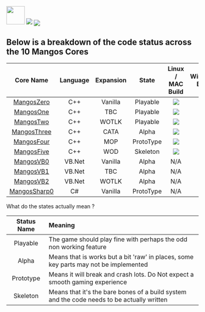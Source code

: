 [<img src='https://www.getmangos.eu/!assets_mangos/currentlogo.gif' width="48" border=0>](https://www.getmangos.eu)
[<img src='https://www.getmangos.eu/!assets_mangos/logo.png' border=0>](https://www.getmangos.eu)
[<img src='https://img.shields.io/discord/286167585270005763.svg' border=0 valign="middle"/>](https://discord.gg/fPxMjHS8xs "Our community hub on Discord")

Below is a breakdown of the code status across the 10 Mangos Cores
---

| Core Name | Language | Expansion | State |Linux / MAC Build | Windows Build | Codacy Status | CodeFactor Status
| :---: | :---: | :---: | :---: | :---: | :----: | :---: | :---: |
| [MangosZero](https://github.com/mangoszero/server/) | C++ | Vanilla | Playable | [<img src='https://github.com/mangoszero/server/actions/workflows/core_build.yml/badge.svg' border=0 valign="middle">](https://github.com/mangoszero/server/actions/workflows/core_build.yml) | [<img src='https://ci.appveyor.com/api/projects/status/github/mangoszero/server?branch=master&svg=true' border=0 valign="middle">](https://ci.appveyor.com/project/MaNGOS/server-9fytl/history) | [<img src='https://api.codacy.com/project/badge/Grade/895a7434531a456ba12410ac585717c8' border=0 valign="middle"/>](https://app.codacy.com/gh/mangoszero/server/dashboard) | [<img src='https://www.codefactor.io/repository/github/mangoszero/server/badge' border=0 valign="middle"/>](https://www.codefactor.io/repository/github/mangoszero/server) |
| [MangosOne](https://github.com/mangosone/server/) | C++ | TBC | Playable | [<img src='https://travis-ci.org/mangosone/server.png' border=0 valign="middle">](https://travis-ci.org/mangosone/server/builds) | [<img src='https://ci.appveyor.com/api/projects/status/github/mangosone/server?branch=master&svg=true' border=0 valign="middle">](https://ci.appveyor.com/project/MaNGOS/server-80qcn/history) | [<img src='https://api.codacy.com/project/badge/Grade/789ade9bc10449c99d97b11bc7a2f83b' border=0 valign="middle"/>](https://app.codacy.com/gh/mangosone/server/dashboard) | [<img src='https://www.codefactor.io/repository/github/mangosone/server/badge' border=0 valign="middle"/>](https://www.codefactor.io/repository/github/mangosone/server) |
| [MangosTwo](https://github.com/mangostwo/server/) | C++ | WOTLK | Playable | [<img src='https://travis-ci.org/mangostwo/server.png' border=0 valign="middle">](https://travis-ci.org/mangostwo/server/builds) | [<img src='https://ci.appveyor.com/api/projects/status/github/mangostwo/server?branch=master&svg=true' border=0 valign="middle">](https://ci.appveyor.com/project/MaNGOS/server-l6b0u/history) | [<img src='https://api.codacy.com/project/badge/Grade/3beb2a2614334f1fa62283cf2f6509d2' border=0 valign="middle"/>](https://app.codacy.com/gh/mangostwo/server/dashboard) | [<img src='https://www.codefactor.io/repository/github/mangostwo/server/badge' border=0 valign="middle"/>](https://www.codefactor.io/repository/github/mangostwo/server) |
| [MangosThree](https://github.com/mangosthree/server/) | C++ | CATA | Alpha | [<img src='https://travis-ci.org/mangosthree/server.png' border=0 valign="middle">](https://travis-ci.org/mangosthree/server/builds) | [<img src='https://ci.appveyor.com/api/projects/status/github/mangosthree/server?branch=master&svg=true' border=0 valign="middle">](https://ci.appveyor.com/project/MaNGOS/server-wtbhv/history) | [<img src='https://api.codacy.com/project/badge/Grade/58227f14b9024384a22e4e12e3cf7a89' border=0 valign="middle"/>](https://app.codacy.com/gh/mangosthree/server/dashboard) | [<img src='https://www.codefactor.io/repository/github/mangosthree/server/badge' border=0 valign="middle"/>](https://www.codefactor.io/repository/github/mangosthree/server) |
| [MangosFour](https://github.com/mangosfour/server/) | C++ | MOP | ProtoType | [<img src='https://travis-ci.org/mangosfour/server.png' border=0 valign="middle">](https://travis-ci.org/mangosfour/server/builds) | [<img src='https://ci.appveyor.com/api/projects/status/github/mangosfour/server?branch=master&svg=true' border=0 valign="middle">](https://ci.appveyor.com/project/MaNGOS/server/history) | [<img src='https://api.codacy.com/project/badge/Grade/24c2748fb6164216878f28ab4f6cb0f9' border=0 valign="middle"/>](https://app.codacy.com/gh/mangosfour/server/dashboard) | [<img src='https://www.codefactor.io/repository/github/mangosfour/server/badge' border=0 valign="middle"/>](https://www.codefactor.io/repository/github/mangosfour/server) |
| [MangosFive](https://github.com/mangosfive/server/) | C++ | WOD | Skeleton | [<img src='https://travis-ci.com/mangosfive/server.png' border=0 valign="middle">](https://travis-ci.com/mangosfive/server/builds) | [<img src='https://ci.appveyor.com/api/projects/status/github/mangosfive/server?branch=master&svg=true' border=0 valign="middle">](https://ci.appveyor.com/project/MaNGOS/server-6b34i/history) | [<img src='https://api.codacy.com/project/badge/Grade/ef4f94eb283e41248a1e652ed355b66d' border=0 valign="middle"/>](https://app.codacy.com/gh/mangosfive/server/dashboard) | [<img src='https://www.codefactor.io/repository/github/mangosfive/server/badge' border=0 valign="middle"/>](https://www.codefactor.io/repository/github/mangosfive/server) |
| [MangosVB0](https://github.com/mangosvb/serverzero/) | VB.Net | Vanilla | Alpha | N/A | [<img src='https://ci.appveyor.com/api/projects/status/github/mangosvb/serverZero?branch=master&svg=true' border=0 valign="middle">](https://ci.appveyor.com/project/MaNGOS/server-9fytl/history) | [<img src='https://api.codacy.com/project/badge/Grade/b06a50ce2bbd4457af48d53ae42b20bf' border=0 valign="middle"/>](https://app.codacy.com/gh/mangosvb/serverZero/dashboard) | [<img src='https://www.codefactor.io/repository/github/mangosvb/serverZero/badge' border=0 valign="middle"/>](https://www.codefactor.io/repository/github/mangosvb/serverZero) |
| [MangosVB1](https://github.com/mangosvb/serverone/) | VB.Net | TBC | Alpha | N/A | [<img src='https://ci.appveyor.com/api/projects/status/github/mangosvb/serverOne?branch=master&svg=true' border=0 valign="middle">](https://ci.appveyor.com/project/MaNGOS/server-9fytl/history) | [<img src='https://api.codacy.com/project/badge/Grade/b26a884fd15f4418bc9bf1230b45c456' border=0 valign="middle"/>](https://app.codacy.com/gh/mangosvb/serverOne/dashboard) | [<img src='https://www.codefactor.io/repository/github/mangosvb/serverOne/badge' border=0 valign="middle"/>](https://www.codefactor.io/repository/github/mangosvb/serverOne) |
| [MangosVB2](https://github.com/mangosvb/servertwo/) | VB.Net | WOTLK | Alpha | N/A | [<img src='https://ci.appveyor.com/api/projects/status/github/mangosvb/serverTwo?branch=master&svg=true' border=0 valign="middle">](https://ci.appveyor.com/project/MaNGOS/server-9fytl/history) | [<img src='https://api.codacy.com/project/badge/Grade/e503039ada4a48c89fe15fced8835008' border=0 valign="middle"/>](https://app.codacy.com/gh/mangosvb/serverTwo/dashboard) | [<img src='https://www.codefactor.io/repository/github/mangosvb/serverTwo/badge' border=0 valign="middle"/>](https://www.codefactor.io/repository/github/mangosvb/serverTwo) |
| [MangosSharp0](https://github.com/mangosserver/MangosSharp/) | C# | Vanilla | ProtoType | N/A | [<img src='https://ci.appveyor.com/api/projects/status/github/mangosserver/MangosSharp?branch=main&svg=true' border=0 valign="middle">](https://ci.appveyor.com/project/MaNGOS/server-9fytl/history) | [<img src='https://api.codacy.com/project/badge/Grade/f77c3dbb9e124188b0cf4ec6da878721' border=0 valign="middle"/>](https://app.codacy.com/gh/MangosServer/MangosSharp/dashboard) | [<img src='https://www.codefactor.io/repository/github/mangosserver/mangossharp/badge' border=0 valign="middle"/>](https://www.codefactor.io/repository/github/mangosserver/mangossharp) |

What do the states actually mean ?

| Status Name | Meaning
| :---: | :--- |
| Playable | The game should play fine with perhaps the odd non working feature |
|Alpha | Means that is works but a bit 'raw' in places, some key parts may not be implemented |
|Prototype | Means it will break and crash lots. Do Not expect a smooth gaming experience |
|Skeleton | Means that it's the bare bones of a build system and the code needs to be actually written |
